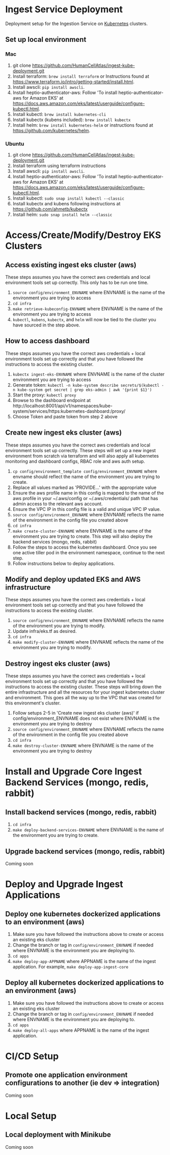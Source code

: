 # Ingest Service Deployment

Deployment setup for the Ingestion Service on  [Kubernetes](https://kubernetes.io/) clusters.

## Set up local environment
### Mac
1. git clone https://github.com/HumanCellAtlas/ingest-kube-deployment.git
2. Install terraform: `brew install terraform` or Instructions found at https://www.terraform.io/intro/getting-started/install.html.
3. Install awscli: `pip install awscli`.
4. Install heptio-authenticator-aws: Follow 'To install heptio-authenticator-aws for Amazon EKS' at https://docs.aws.amazon.com/eks/latest/userguide/configure-kubectl.html.
5. Install kubectl: `brew install kubernetes-cli`
6. Install kubectx (kubens included): `brew install kubectx`
7. Install helm: `brew install kubernetes-helm` or instructions found at https://github.com/kubernetes/helm.

### Ubuntu
1. git clone https://github.com/HumanCellAtlas/ingest-kube-deployment.git
1. Install terraform using terraform instructions
1. Install awscli: `pip install awscli`.
1. Install heptio-authenticator-aws: Follow 'To install heptio-authenticator-aws for Amazon EKS' at https://docs.aws.amazon.com/eks/latest/userguide/configure-kubectl.html.
1. Install kubectl: `sudo snap install kubectl --classic`
1. Install kubectx and kubens following instructions at https://github.com/ahmetb/kubectx
1. Install helm: `sudo snap install helm --classic`

# Access/Create/Modify/Destroy EKS Clusters

## Access existing ingest eks cluster (aws)
These steps assumes you have the correct aws credentials and local environment tools set up correctly. This only has to be run one time.
1. `source config/environment_ENVNAME` where ENVNAME is the name of the environment you are trying to access
2. `cd infra`
3. `make retrieve-kubeconfig-ENVNAME` where ENVNAME is the name of the environment you are trying to access
4. `kubectl`, `kubens`, `kubectx`, and `helm` will now be tied to the cluster you have sourced in the step above.

## How to access dashboard
These steps assumes you have the correct aws credentials + local environment tools set up correctly and that you have followed the instructions to access the existing cluster.
1. `kubectx ingest-eks-ENVNAME` where ENVNAME is the name of the cluster environment you are trying to access
2. Generate token:
	`kubectl -n kube-system describe secrets/$(kubectl -n kube-system get secret | grep eks-admin | awk '{print $1}')`
3. Start the proxy:
	`kubectl proxy`
4. Browse to the dashboard endpoint at http://localhost:8001/api/v1/namespaces/kube-system/services/https:kubernetes-dashboard:/proxy/
5. Choose Token and paste token from step 2 above

## Create new ingest eks cluster (aws)
These steps assumes you have the correct aws credentials and local environment tools set up correctly.
These steps will set up a new ingest environment from scratch via terraform and will also apply all kubernetes monitoring and dashboard configs, RBAC role and aws auth setup.
1. `cp config/environment_template config/environment_ENVNAME` where envname should reflect the name of the environment you are trying to create.
2. Replace all values marked as 'PROVIDE...' with the appropriate value
3. Ensure the aws profile name in this config is mapped to the name of the aws profile in your ~/.aws/config or ~/.aws/credentials/ path that has admin access to the relevant aws account.
4. Ensure the VPC IP in this config file is a valid and unique VPC IP value.
5. `source config/environment_ENVNAME` where ENVNAME reflects the name of the environment in the config file you created above
6. `cd infra`
7. `make create-cluster-ENVNAME` where ENVNAME is the name of the environment you are trying to create. This step will also deploy the backend services (mongo, redis, rabbit)
8. Follow the steps to access the kubernetes dashboard. Once you see one active tiller pod in the environment namespace, continue to the next step.
9. Follow instructions below to deploy applications.

## Modify and deploy updated EKS and AWS infrastructure
These steps assumes you have the correct aws credentials + local environment tools set up correctly and that you have followed the instructions to access the existing cluster.
1. `source config/environment_ENVNAME` where ENVNAME reflects the name of the environment you are trying to modify.
2. Update infra/eks.tf as desired.
2. `cd infra`
3. `make modify-cluster-ENVNAME` where ENVNAME reflects the name of the environment you are trying to modify.

## Destroy ingest eks cluster (aws)
These steps assumes you have the correct aws credentials + local environment tools set up correctly and that you have followed the instructions to access the existing cluster.
These steps will bring down the entire infrastructure and all the resources for your ingest kubernetes cluster and environment. This goes all the way up to the VPC that was created for this environment's cluster.
1. Follow setups 2-5 in 'Create new ingest eks cluster (aws)' if config/environment_ENVNAME does not exist where ENVNAME is the environment you are trying to destroy
2. `source config/environment_ENVNAME` where ENVNAME reflects the name of the environment in the config file you created above
3. `cd infra`
4. `make destroy-cluster-ENVNAME` where ENVNAME is the name of the environment you are trying to destroy

# Install and Upgrade Core Ingest Backend Services (mongo, redis, rabbit)

## Install backend services (mongo, redis, rabbit)
1. `cd infra`
2. `make deploy-backend-services-ENVNAME` where ENVNAME is the name of the environment you are trying to create.

## Upgrade backend services (mongo, redis, rabbit)
Coming soon

# Deploy and Upgrade Ingest Applications

## Deploy one kubernetes dockerized applications to an environment (aws)
1. Make sure you have followed the instructions above to create or access an existing eks cluster
2. Change the branch or tag in `config/environment_ENVNAME` if needed where ENVNAME is the environment you are deploying to.
3. `cd apps`
4. `make deploy-app-APPNAME` where APPNAME is the name of the ingest application. For example, `make deploy-app-ingest-core`

## Deploy all kubernetes dockerized applications to an environment (aws)
1. Make sure you have followed the instructions above to create or access an existing eks cluster
2. Change the branch or tag in `config/environment_ENVNAME` if needed where ENVNAME is the environment you are deploying to.
3. `cd apps`
4. `make deploy-all-apps` where APPNAME is the name of the ingest application.

# CI/CD Setup

## Promote one application environment configurations to another (ie dev => integration)
Coming soon

# Local Setup

## Local deployment with Minikube
Coming soon
